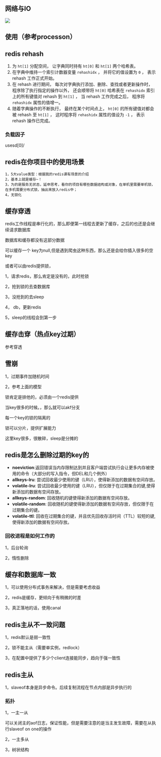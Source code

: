 ## 网络与IO



![](D:\MyWork\MarkDownPicture\io\io模型.png)

## 使用（参考processon）

## redis  rehash

1. 为 `ht[1]` 分配空间， 让字典同时持有 `ht[0]` 和 `ht[1]` 两个哈希表。
2. 在字典中维持一个索引计数器变量 `rehashidx` ， 并将它的值设置为 `0` ， 表示 rehash 工作正式开始。
3. 在 rehash 进行期间， 每次对字典执行添加、删除、查找或者更新操作时， 程序除了执行指定的操作以外， 还会顺带将 `ht[0]` 哈希表在 `rehashidx` 索引上的所有键值对 rehash 到 `ht[1]` ， 当 rehash 工作完成之后， 程序将 `rehashidx` 属性的值增一。
4. 随着字典操作的不断执行， 最终在某个时间点上， `ht[0]` 的所有键值对都会被 rehash 至 `ht[1]` ， 这时程序将 `rehashidx` 属性的值设为 `-1` ， 表示 rehash 操作已完成。

### 负载因子

usesd[0]/



## redis在你项目中的使用场景

```
1，5大value类型：根据我的redis课有场景的介绍
2，基本上就是缓存~！
3，为的是服务无状态，延申思考，看你的项目有哪些数据结构或对象，在单机里需要单机锁，在多机需要分布式锁，抽出来放入redis中；
4，无锁化
```

## 缓存穿透

redis工作线程是串行化的，那么即便第一线程去更新了缓存，之后的也还是会继续请求数据库

数据库和缓存都没有这部分数据

可以缓存一个 key为null,但是遇到爬虫这种东西，那么还是会给你插入很多的空key 

或者可以由redis提供锁，

1，请求redis，那么肯定是没有的，此时抢锁

2，抢到锁的去查数据库

3，没抢到的去sleep

4， db，更新redis

5，sleep的线程会到第一步

## 缓存击穿（热点key过期）

参考穿透

## 雪崩

1，过期事件加随机时间

2，参考上面的模型

锁肯定是排他的，必须由一个redis提供

当key很多的时候。，那么就可以akf分支

每一个key的锁的隔离的

锁可以分片，提供扩展能力

这里key很多，很散碎，sleep是分摊的



## redis是怎么删除过期的key的

- **noeviction**:返回错误当内存限制达到并且客户端尝试执行会让更多内存被使用的命令（大部分的写入指令，但DEL和几个例外）
- **allkeys-lru**: 尝试回收最少使用的键（LRU），使得新添加的数据有空间存放。
- **volatile-lru**: 尝试回收最少使用的键（LRU），但仅限于在过期集合的键,使得新添加的数据有空间存放。
- **allkeys-random**: 回收随机的键使得新添加的数据有空间存放。
- **volatile-random**: 回收随机的键使得新添加的数据有空间存放，但仅限于在过期集合的键。
- **volatile-ttl**: 回收在过期集合的键，并且优先回收存活时间（TTL）较短的键,使得新添加的数据有空间存放。

### 回收进程是如何工作的

1，后台轮询

2，惰性删除



## 缓存和数据库一致

1，可以使用分布式事务来解决，但是需要考虑收益

2，redis是缓存，更倾向于有稍微的时差

3，真正落地的话，使用canal

## redis主从不一致问题

1，redis默认是弱一致性

2，锁不能主从（需要单实例，redlock）

3，在配置中提供了多少个client连接能同步，趋向于强一致性

## redis主从

1，slaveof本身是异步命令。后续复制流程在节点内部是异步执行的

### 拓扑

1，一主一从

可以关闭主的aof日志，保证性能，但是需要注意的是当主发生故障，需要在从执行slaveof on one的操作

2，一主多从



3，树状结构